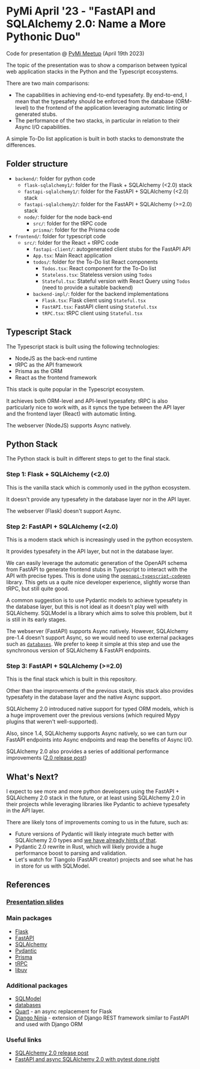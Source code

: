 # PyMi April '23 - "FastAPI and SQLAlchemy 2.0: Name a More Pythonic Duo"

Code for presentation @ [PyMi Meetup](https://milano.python.it/) (April 19th 2023)

The topic of the presentation was to show a comparison between typical web application stacks in the Python and the Typescript ecosystems.

There are two main comparisons:

- The capabilities in achieving end-to-end typesafety. By end-to-end, I mean that the typesafety should be enforced from the database (ORM-level) to the frontend of the application leveraging automatic linting or generated stubs.
- The performance of the two stacks, in particular in relation to their Async I/O capabilities.

A simple To-Do list application is built in both stacks to demonstrate the differences.

## Folder structure

- `backend/`: folder for python code
  - `flask-sqlalchemy1/`: folder for the Flask + SQLAlchemy (<2.0) stack
  - `fastapi-sqlalchemy1/`: folder for the FastAPI + SQLAlchemy (<2.0) stack
  - `fastapi-sqlalchemy2/`: folder for the FastAPI + SQLAlchemy (>=2.0) stack
  - `node/`: folder for the node back-end
    - `src/`: folder for the tRPC code
    - `prisma/`: folder for the Prisma code
- `frontend/`: folder for typescript code
  - `src/`: folder for the React + tRPC code
    - `fastapi-client/`: autogenerated client stubs for the FastAPI API
    - `App.tsx`: Main React application
    - `todos/`: folder for the To-Do list React components
      - `Todos.tsx`: React component for the To-Do list
      - `Stateless.tsx`: Stateless version using `Todos`
      - `Stateful.tsx`: Stateful version with React Query using `Todos` (need to provide a suitable backend)
    - `backend-impl/`: folder for the backend implementations
      - `Flask.tsx`: Flask client using `Stateful.tsx`
      - `FastAPI.tsx`: FastAPI client using `Stateful.tsx`
      - `tRPC.tsx`: tRPC client using `Stateful.tsx`

## Typescript Stack

The Typescript stack is built using the following technologies:

- NodeJS as the back-end runtime
- tRPC as the API framework
- Prisma as the ORM
- React as the frontend framework

This stack is quite popular in the Typescript ecosystem.

It achieves both ORM-level and API-level typesafety.
tRPC is also particularly nice to work with, as it syncs the type between the API layer and the frontend layer (React) with automatic linting.

The webserver (NodeJS) supports Async natively.

## Python Stack

The Python stack is built in different steps to get to the final stack.

### Step 1: Flask + SQLAlchemy (<2.0)

This is the vanilla stack which is commonly used in the python ecosystem.

It doesn't provide any typesafety in the database layer nor in the API layer.

The webserver (Flask) doesn't support Async.

### Step 2: FastAPI + SQLAlchemy (<2.0)

This is a modern stack which is increasingly used in the python ecosystem.

It provides typesafety in the API layer, but not in the database layer.

We can easily leverage the automatic generation of the OpenAPI schema from FastAPI to generate frontend stubs in Typescript to interact with the API with precise types. This is done using the [`openapi-typescript-codegen`](https://www.npmjs.com/package/openapi-typescript-codegen) library.
This gets us a quite nice developer experience, slightly worse than tRPC, but still quite good.

A common suggestion is to use Pydantic models to achieve typesafety in the database layer, but this is not ideal as it doesn't play well with SQLAlchemy.
SQLModel is a library which aims to solve this problem, but it is still in its early stages.

The webserver (FastAPI) supports Async natively. However, SQLAlchemy pre-1.4 doesn't support Async, so we would need to use external packages such as [`databases`](https://github.com/encode/databases).
We prefer to keep it simple at this step and use the synchronous version of SQLAlchemy & FastAPI endpoints.

### Step 3: FastAPI + SQLAlchemy (>=2.0)

This is the final stack which is built in this repository.

Other than the improvements of the previous stack, this stack also provides typesafety in the database layer and the native Async support.

SQLAlchemy 2.0 introduced native support for typed ORM models, which is a huge improvement over the previous versions (which required Mypy plugins that weren't well-supported).

Also, since 1.4, SQLAlchemy supports Async natively, so we can turn our FastAPI endpoints into Async endpoints and reap the benefits of Async I/O.

SQLAlchemy 2.0 also provides a series of additional performance improvements ([2.0 release post](https://www.sqlalchemy.org/blog/2023/01/26/sqlalchemy-2.0.0-released/))

## What's Next?

I expect to see more and more python developers using the FastAPI + SQLAlchemy 2.0 stack in the future, or at least using SQLAlchemy 2.0 in their projects while leveraging libraries like Pydantic to achieve typesafety in the API layer.

There are likely tons of improvements coming to us in the future, such as:

- Future versions of Pydantic will likely integrate much better with SQLAlchemy 2.0 types and [we have already hints of that](https://docs.sqlalchemy.org/en/20/changelog/changelog_20.html#change-2.0.4).
- Pydantic 2.0 rewrite in Rust, which will likely provide a huge performance boost to parsing and validation.
- Let's watch for Tiangolo (FastAPI creator) projects and see what he has in store for us with SQLModel.

## References

### [Presentation slides](https://slides.com/giuzzilla/deck-687a4d/fullscreen)

### Main packages

- [Flask](https://flask.palletsprojects.com/)
- [FastAPI](https://fastapi.tiangolo.com/)
- [SQLAlchemy](https://www.sqlalchemy.org/)
- [Pydantic](https://pydantic-docs.helpmanual.io/)
- [Prisma](https://www.prisma.io/)
- [tRPC](https://trpc.io/)
- [libuv](https://libuv.org/)

### Additional packages

- [SQLModel](https://sqlmodel.tiangolo.com/)
- [databases](https://github.com/encode/databases)
- [Quart](https://quart.palletsprojects.com/en/latest/) - an async replacement for Flask
- [Django Ninja](https://django-ninja.rest-framework.com/) - extension of Django REST framework similar to FastAPI and used with Django ORM

### Useful links

- [SQLAlchemy 2.0 release post](https://www.sqlalchemy.org/blog/2023/01/26/sqlalchemy-2.0.0-released/)
- [FastAPI and async SQLAlchemy 2.0 with pytest done right
  ](http://praciano.com.br/fastapi-and-async-sqlalchemy-20-with-pytest-done-right.html)
